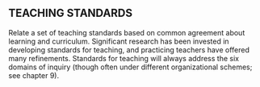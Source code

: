 ## TEACHING STANDARDS

Relate a set of teaching standards based on common agreement about learning and curriculum. Significant research has been invested in developing standards for teaching, and practicing teachers have offered many refinements. Standards for teaching will always address the six domains of inquiry (though often under different organizational schemes; see chapter 9).